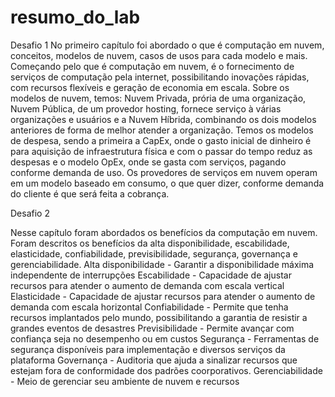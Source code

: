 # resumo_do_lab

Desafio 1
No primeiro capítulo foi abordado o que é computação em nuvem, conceitos, modelos de nuvem, casos de usos para cada modelo e mais.
Começando pelo que é computação em nuvem, é o fornecimento de serviços de computação pela internet, possibilitando inovações rápidas, com recursos flexíveis e geração de economia em escala.
Sobre os modelos de nuvem, temos: Nuvem Privada, prória de uma organização, Nuvem Pública, de um provedor hosting, fornece serviço à várias organizações e usuários e a Nuvem Híbrida, combinando os dois modelos anteriores de forma de melhor atender a organização.
Temos os modelos de despesa, sendo a primeira a CapEx, onde o gasto inicial de dinheiro é para aquisição de infraestrutura física e com o passar do tempo reduz as despesas e o modelo OpEx, onde se gasta com serviços, pagando conforme demanda de uso.
Os provedores de serviços em nuvem operam em um modelo baseado em consumo, o que quer dizer, conforme demanda do cliente é que será feita a cobrança.


Desafio 2

Nesse capítulo foram abordados os benefícios da computação em nuvem. Foram descritos os benefícios da alta disponibilidade, escabilidade, elasticidade, confiabilidade, previsibilidade, segurança, governança e gerenciabilidade.
Alta disponibilidade - Garantir a disponibilidade máxima independente de interrupções
Escabilidade - Capacidade de ajustar recursos para atender o aumento de demanda com escala vertical
Elasticidade - Capacidade de ajustar recursos para atender o aumento de demanda com escala horizontal
Confiabilidade - Permite que tenha recursos implantados pelo mundo, possibilitando a garantia de resistir a grandes eventos de desastres
Previsibilidade - Permite avançar com confiança seja no desempenho ou em custos
Segurança - Ferramentas de segurança disponíveis para implementação e diversos serviços da plataforma
Governança - Auditoria que ajuda a sinalizar recursos que estejam fora de conformidade dos padrões coorporativos.
Gerenciabilidade - Meio de gerenciar seu ambiente de nuvem e recursos
